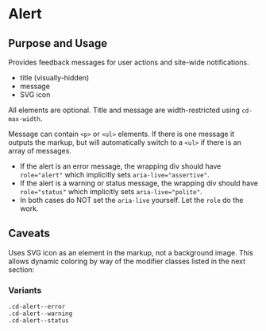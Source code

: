 # Alert

## Purpose and Usage

Provides feedback messages for user actions and site-wide notifications.

- title (visually-hidden)
- message
- SVG icon

All elements are optional. Title and message are width-restricted using `cd-max-width`.

Message can contain `<p>` or `<ul>` elements. If there is one message it outputs the markup, but will automatically switch to a `<ul>` if there is an array of messages.

- If the alert is an error message, the wrapping div should have `role="alert"` which implicitly sets `aria-live="assertive"`.
- If the alert is a warning or status message, the wrapping div should have `role="status"` which implicitly sets `aria-live="polite"`.
- In both cases do NOT set the `aria-live` yourself. Let the `role` do the work.


## Caveats

Uses SVG icon as an element in the markup, not a background image. This allows dynamic coloring by way of the modifier classes listed in the next section:

### Variants

```
.cd-alert--error
.cd-alert--warning
.cd-alert--status
```
